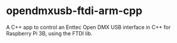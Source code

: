 # opendmxusb-ftdi-arm-cpp
A C++ app to control an Enttec Open DMX USB interface in C++ for Raspberry Pi 3B, using the FTDI lib.

